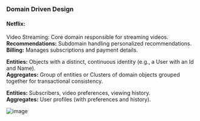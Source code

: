 ### Domain Driven Design

#### Netflix:
Video Streaming: Core domain responsible for streaming videos.  
**Recommendations:** Subdomain handling personalized recommendations.  
**Billing:** Manages subscriptions and payment details.  

**Entities:** Objects with a distinct, continuous identity (e.g., a User with an Id and Name).  
**Aggregates:** Group of entities or Clusters of domain objects grouped together for transactional consistency.  

**Entities:** Subscribers, video preferences, viewing history.  
**Aggregates:** User profiles (with preferences and history). 

![image](https://github.com/user-attachments/assets/991ce177-8111-4f8e-a118-9842b8b38163)
